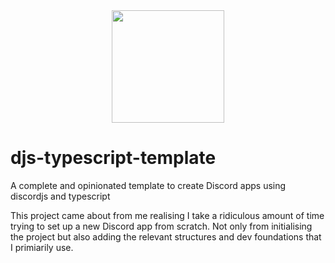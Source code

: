 <div align="center">
  <img src="https://cdn.discordapp.com/attachments/1089616880576245853/1094559253395689562/mitsuha.jpg" style="width: 180px" />
</div>

# djs-typescript-template

A complete and opinionated template to create Discord apps using discordjs and typescript

This project came about from me realising I take a ridiculous amount of time trying to set up a new Discord app from scratch. Not only from initialising the project but also adding the relevant structures and dev foundations that I primiarily use.

